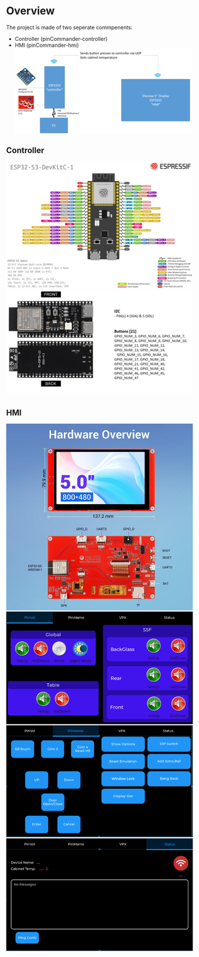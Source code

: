 # Overview
The project is made of two seperate commpenents:
- Controller (pinCommander-controller)
- HMI (pinCommander-hmi)
![Overview](docs/media/overview.png)
## Controller
![esp32s3](docs/media/esp32-s3-devkitC-1-pins.png)
![pinmapping](docs/media/esp32s3-pin-mapping.png)
## HMI
![pinmapping](docs/media/elecrow-5-esp32.png)
![pinmapping](docs/media/hmi-pinvol.png)
![pinmapping](docs/media/hmi-pinmame.png)
![pinmapping](docs/media/hmi-status.png)

